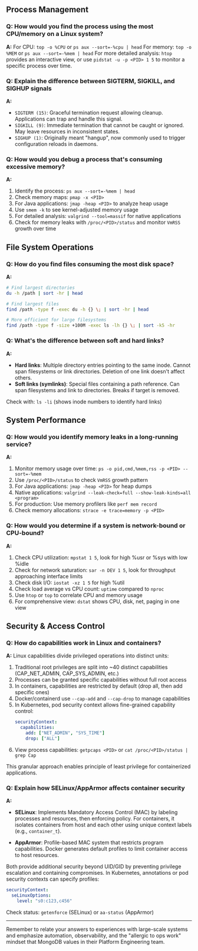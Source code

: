 ## Process Management

### Q: How would you find the process using the most CPU/memory on a Linux system?
**A:** For CPU: `top -o %CPU` or `ps aux --sort=-%cpu | head`
For memory: `top -o %MEM` or `ps aux --sort=-%mem | head`
For more detailed analysis: `htop` provides an interactive view, or use `pidstat -u -p <PID> 1 5` to monitor a specific process over time.

### Q: Explain the difference between SIGTERM, SIGKILL, and SIGHUP signals
**A:**
- `SIGTERM (15)`: Graceful termination request allowing cleanup. Applications can trap and handle this signal.
- `SIGKILL (9)`: Immediate termination that cannot be caught or ignored. May leave resources in inconsistent states.
- `SIGHUP (1)`: Originally meant "hangup", now commonly used to trigger configuration reloads in daemons.

### Q: How would you debug a process that's consuming excessive memory?
**A:**
1. Identify the process: `ps aux --sort=-%mem | head`
2. Check memory maps: `pmap -x <PID>`
3. For Java applications: `jmap -heap <PID>` to analyze heap usage
4. Use `smem -k` to see kernel-adjusted memory usage
5. For detailed analysis: `valgrind --tool=massif` for native applications
6. Check for memory leaks with `/proc/<PID>/status` and monitor `VmRSS` growth over time

## File System Operations

### Q: How do you find files consuming the most disk space?
**A:**
```bash
# Find largest directories
du -h /path | sort -hr | head

# Find largest files
find /path -type f -exec du -h {} \; | sort -hr | head

# More efficient for large filesystems
find /path -type f -size +100M -exec ls -lh {} \; | sort -k5 -hr
```

### Q: What's the difference between soft and hard links?
**A:**
- **Hard links**: Multiple directory entries pointing to the same inode. Cannot span filesystems or link directories. Deletion of one link doesn't affect others.
- **Soft links (symlinks)**: Special files containing a path reference. Can span filesystems and link to directories. Breaks if target is removed.

Check with: `ls -li` (shows inode numbers to identify hard links)

## System Performance

### Q: How would you identify memory leaks in a long-running service?
**A:**
1. Monitor memory usage over time: `ps -o pid,cmd,%mem,rss -p <PID> --sort=-%mem`
2. Use `/proc/<PID>/status` to check `VmRSS` growth pattern
3. For Java applications: `jmap -heap <PID>` for heap dumps
4. Native applications: `valgrind --leak-check=full --show-leak-kinds=all <program>`
5. For production: Use memory profilers like `perf mem record`
6. Check memory allocations: `strace -e trace=memory -p <PID>`

### Q: How would you determine if a system is network-bound or CPU-bound?
**A:**
1. Check CPU utilization: `mpstat 1 5`, look for high %usr or %sys with low %idle
2. Check for network saturation: `sar -n DEV 1 5`, look for throughput approaching interface limits
3. Check disk I/O: `iostat -xz 1 5` for high %util
4. Check load average vs CPU count: `uptime` compared to `nproc`
5. Use `htop` or `top` to correlate CPU and memory usage
6. For comprehensive view: `dstat` shows CPU, disk, net, paging in one view

## Security & Access Control

### Q: How do capabilities work in Linux and containers?
**A:** Linux capabilities divide privileged operations into distinct units:
1. Traditional root privileges are split into ~40 distinct capabilities (CAP_NET_ADMIN, CAP_SYS_ADMIN, etc.)
2. Processes can be granted specific capabilities without full root access
3. In containers, capabilities are restricted by default (drop all, then add specific ones)
4. Docker/containerd use `--cap-add` and `--cap-drop` to manage capabilities
5. In Kubernetes, pod security context allows fine-grained capability control:
   ```yaml
   securityContext:
     capabilities:
       add: ["NET_ADMIN", "SYS_TIME"]
       drop: ["ALL"]
   ```
6. View process capabilities: `getpcaps <PID>` or `cat /proc/<PID>/status | grep Cap`

This granular approach enables principle of least privilege for containerized applications.

### Q: Explain how SELinux/AppArmor affects container security
**A:**
- **SELinux**: Implements Mandatory Access Control (MAC) by labeling processes and resources, then enforcing policy. For containers, it isolates containers from host and each other using unique context labels (e.g., `container_t`).

- **AppArmor**: Profile-based MAC system that restricts program capabilities. Docker generates default profiles to limit container access to host resources.

Both provide additional security beyond UID/GID by preventing privilege escalation and containing compromises. In Kubernetes, annotations or pod security contexts can specify profiles:

```yaml
securityContext:
  seLinuxOptions:
    level: "s0:c123,c456"
```

Check status: `getenforce` (SELinux) or `aa-status` (AppArmor)

---

Remember to relate your answers to experiences with large-scale systems and emphasize automation, observability, and the "allergic to ops work" mindset that MongoDB values in their Platform Engineering team.